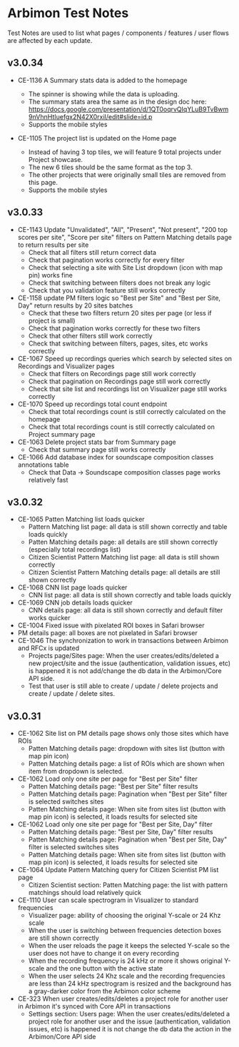 # Arbimon Test Notes
Test Notes are used to list what pages / components / features / user flows are affected by each update.

## v3.0.34

- CE-1136 A Summary stats data is added to the homepage
  - The spinner is showing while the data is uploading.
  - The summary stats area the same as in the design doc here:  https://docs.google.com/presentation/d/1QT0oqrvQIqYLuB9TvBwm9nVhnHtIuefgx2N42X0rxiI/edit#slide=id.p
  - Supports the mobile styles

- CE-1105 The project list is updated on the Home page
  - Instead of having 3 top tiles, we will feature 9 total projects under Project showcase.
  - The new 6 tiles should be the same format as the top 3.
  - The other projects that were originally small tiles are removed from this page.
  - Supports the mobile styles

## v3.0.33

- CE-1143 Update "Unvalidated", "All", "Present", "Not present", "200 top scores per site", "Score per site" filters on Pattern Matching details page to return results per site
  - Check that all filters still return correct data
  - Check that pagination works correctly for every filter
  - Check that selecting a site with Site List dropdown (icon with map pin) works fine
  - Check that switching between filters does not break any logic
  - Check that you validation feature still works correctly
- CE-1158 update PM filters logic so "Best per Site" and "Best per Site, Day" return results by 20 sites batches
  - Check that these two filters return 20 sites per page (or less if project is small)
  - Check that pagination works correctly for these two filters
  - Check that other filters still work correctly
  - Check that switching between filters, pages, sites, etc works correctly
- CE-1067 Speed up recordings queries which search by selected sites on Recordings and Visualizer pages
  - Check that filters on Recordings page still work correctly
  - Check that pagination on Recordings page still work correctly
  - Check that site list and recordings list on Visualizer page still works correctly
- CE-1070 Speed up recordings total count endpoint
  - Check that total recordings count is still correctly calculated on the homepage
  - Check that total recordings count is still correctly calculated on Project summary page
- CE-1063 Delete project stats bar from Summary page
  - Check that summary page still works correctly
- CE-1066 Add database index for soundscape composition classes annotations table
  - Check that Data -> Soundscape composition classes page works relatively fast

## v3.0.32

- CE-1065 Patten Matching list loads quicker
  - Pattern Matching list page: all data is still shown correctly and table loads quickly
  - Patten Matching details page: all details are still shown correctly (especially total recordings list)
  - Citizen Scientist Pattern Matching list page: all data is still shown correctly
  - Citizen Scientist Pattern Matching details page: all details are still shown correctly
- CE-1068 CNN list page loads quicker
  - CNN list page: all data is still shown correctly and table loads quickly
- CE-1069 CNN job details loads quicker
  - CNN details page: all data is still shown correctly and default filter works quicker
- CE-1004 Fixed issue with pixelated ROI boxes in Safari browser
 - PM details page: all boxes are not pixelated in Safari browser
- CE-1046 The synchronization to work in transactions between Arbimon and RFCx is updated
  - Projects page/Sites page: When the user creates/edits/deleted a new project/site and the issue (authentication, validation issues, etc) is happened it is not add/change the db data in the Arbimon/Core API side.
  - Test that user is still able to create / update / delete projects and create / update / delete sites.

## v3.0.31

- CE-1062 Site list on PM details page shows only those sites which have ROIs
  - Patten Matching details page: dropdown with sites list (button with map pin icon)
  - Patten Matching details page: a list of ROIs which are shown when item from dropdown is selected.
- CE-1062 Load only one site per page for "Best per Site" filter
  - Patten Matching details page: "Best per Site" filter results
  - Patten Matching details page: Pagination when "Best per Site" filter is selected switches sites
  - Patten Matching details page: When site from sites list (button with map pin icon) is selected, it loads results for selected site
- CE-1062 Load only one site per page for "Best per Site, Day" filter
  - Patten Matching details page: "Best per Site, Day" filter results
  - Patten Matching details page: Pagination when "Best per Site, Day" filter is selected switches sites
  - Patten Matching details page: When site from sites list (button with map pin icon) is selected, it loads results for selected site
- CE-1064 Update Pattern Matching query for Citizen Scientist PM list page
  - Citizen Scientist section: Patten Matching page: the list with pattern matchings should load relatively quick
- CE-1110 User can scale spectrogram in Visualizer to standard frequencies
  - Visualizer page: ability of choosing the original Y-scale or 24 Khz scale
  - When the user is switching between frequencies detection boxes are still shown correctly
  - When the user reloads the page it keeps the selected Y-scale so the user does not have to change it on every recording
  - When the recording frequency is 24 kHz or more it shows original Y-scale and the one button with the active state
  - When the user selects 24 Khz scale and the recording frequencies are less than 24 kHz spectrogram is resized and the background has a gray-darker color from the Arbimon color scheme
- CE-323 When user creates/edits/deletes a project role for another user in Arbimon it's synced with Core API in transactions
  - Settings section: Users page: When the user creates/edits/deleted a project role for another user and the issue (authentication, validation issues, etc) is happened it is not change the db data the action in the Arbimon/Core API side
